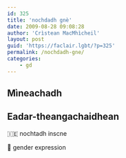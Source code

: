 ```yaml
---
id: 325
title: 'nochdadh gnè'
date: 2009-08-28 09:08:28
author: 'Crìstean MacMhìcheil'
layout: post
guid: 'https://faclair.lgbt/?p=325'
permalink: /nochdadh-gne/
categories:
    - gd
---
```


## Mìneachadh

## Eadar-theangachaidhean

&#x1f1ee;&#x1f1ea; nochtadh inscne

&#x1f3f4;&#xe0067;&#xe0062;&#xe0065;&#xe006e;&#xe0067;&#xe007f; gender expression